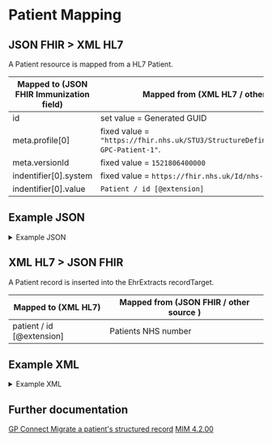 # Patient Mapping

## JSON FHIR > XML HL7

A Patient resource is mapped from a HL7 Patient.

| Mapped to (JSON FHIR Immunization field)        | Mapped from (XML HL7 / other source)                                                              |
|-------------------------------------------------|---------------------------------------------------------------------------------------------------|
| id                                              | set value = Generated GUID                                                                        |
| meta.profile\[0]                                | fixed value = `"https://fhir.nhs.uk/STU3/StructureDefinition/CareConnect-GPC-Patient-1"`.         |
| meta.versionId                                  | fixed value = `1521806400000`                                                                     |
| indentifier\[0].system                          | fixed value = `https://fhir.nhs.uk/Id/nhs-number`                                                 |
| indentifier\[0].value                           | `Patient / id [@extension]`                                                                       |


## Example JSON

<details>
    <summary>Example JSON</summary>

```
{
    "resource": {
        "resourceType": "Patient",
        "id": "82c11ce2-7d9f-49a7-930b-0a195e1e9775",
        "meta": {
            "versionId": "1521806400000",
            "profile": [
                "https://fhir.nhs.uk/STU3/StructureDefinition/CareConnect-GPC-Patient-1"
            ]
        },
        "identifier": [
            {
                "system": "https://fhir.nhs.uk/Id/nhs-number",
                "value": "5538824210"
            }
        ],
    }
}
```
</details>


## XML HL7 > JSON FHIR

A Patient record is inserted into the EhrExtracts recordTarget.

| Mapped to (XML HL7)        | Mapped from (JSON FHIR / other source ) |
|----------------------------|-----------------------------------------|
| patient / id \[@extension] | Patients NHS number                     |

## Example XML

<details>
    <summary>Example XML</summary>

```
<EhrExtract classCode="EXTRACT" moodCode="EVN">
    <id root="F5C1FDBB-A948-43BB-AB30-CEAA51FC0CC0" />
    <statusCode code="COMPLETE" />
    <availabilityTime value="20200101010101" />
    <recordTarget typeCode="RCT">
        <patient classCode="PAT">
            <id root="2.16.840.1.113883.2.1.4.1" extension="9726908817" />
        </patient>
    </recordTarget>
    ...
</EhrExtract>
```
</details>

## Further documentation

[GP Connect Migrate a patient's structured record](https://developer.nhs.uk/apis/gpconnect-1-6-0/accessrecord_structured_development_migrate_patient_record.html)
[MIM 4.2.00](https://data.developer.nhs.uk/dms/mim/4.2.00/Index.htm) 
